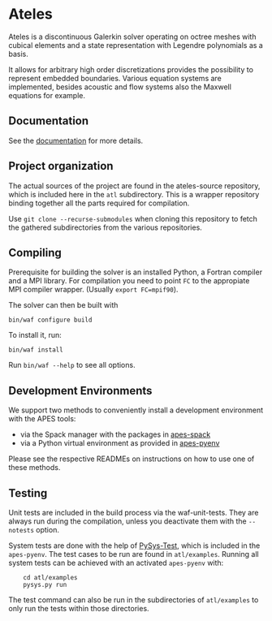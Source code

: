 Ateles
======

Ateles is a discontinuous Galerkin solver operating on
octree meshes with cubical elements and a state representation
with Legendre polynomials as a basis.

It allows for arbitrary high order discretizations provides the
possibility to represent embedded boundaries.
Various equation systems are implemented, besides acoustic and
flow systems also the Maxwell equations for example.

Documentation
-------------

See the [documentation](https://apes-suite.github.io/ateles/)
for more details.

Project organization
--------------------

The actual sources of the project are found in the ateles-source
repository, which is included here in the `atl` subdirectory.
This is a wrapper repository binding together all the parts
required for compilation.

Use `git clone --recurse-submodules` when cloning this repository to fetch the
gathered subdirectories from the various repositories.

Compiling
---------

Prerequisite for building the solver is an installed Python, a Fortran compiler
and a MPI library.
For compilation you need to point `FC` to the appropiate MPI compiler wrapper.
(Usually `export FC=mpif90`).

The solver can then be built with

```
bin/waf configure build
```

To install it, run:

```
bin/waf install
```

Run `bin/waf --help` to see all options.

Development Environments
------------------------

We support two methods to conveniently install a development environment
with the APES tools:

* via the Spack manager with the packages in [apes-spack](https://github.com/apes-suite/apes-spack)
* via a Python virtual environment as provided in [apes-pyenv](https://github.com/apes-suite/apes-pyenv)

Please see the respective READMEs on instructions on how to
use one of these methods.

Testing
-------

Unit tests are included in the build process via the waf-unit-tests.
They are always run during the compilation, unless you deactivate them
with the `--notests` option.

System tests are done with the help of [PySys-Test](https://pysys-test.github.io/pysys-test/),
which is included in the `apes-pyenv`.
The test cases to be run are found in `atl/examples`.
Running all system tests can be achieved with an activated `apes-pyenv` with:

```
    cd atl/examples
    pysys.py run
```

The test command can also be run in the subdirectories of `atl/examples` to
only run the tests within  those directories.
